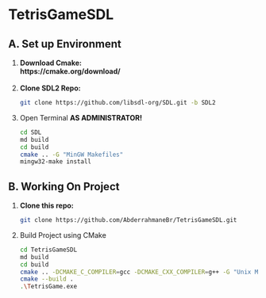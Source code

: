 # TetrisGameSDL
<h2>A. Set up Environment</h2>
<ol>
<li><b>Download Cmake:</b></li>
<b>https://cmake.org/download/</b>
<br><br>
<li><b>Clone SDL2 Repo:</b></li>
  
```bash
git clone https://github.com/libsdl-org/SDL.git -b SDL2
```

<li>Open Terminal <b style="color:#0e0e0e;">AS ADMINISTRATOR!</b></li>
  
```bash
cd SDL
md build
cd build
cmake .. -G "MinGW Makefiles"
mingw32-make install
```

</ol>
<h2>B. Working On Project</h2>
<ol>
<li><b>Clone this repo:</b></li>

```bash
git clone https://github.com/AbderrahmaneBr/TetrisGameSDL.git
```

<li>Build Project using CMake</li>
  
```bash
cd TetrisGameSDL
md build
cd build
cmake .. -DCMAKE_C_COMPILER=gcc -DCMAKE_CXX_COMPILER=g++ -G "Unix Makefiles"
cmake --build .
.\TetrisGame.exe
```

</ol>
